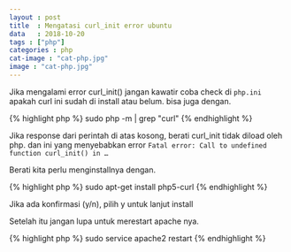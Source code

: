 ```yaml
---
layout : post
title  : Mengatasi curl_init error ubuntu
data   : 2018-10-20
tags : ["php"]
categories : php
cat-image : "cat-php.jpg"
image : "cat-php.jpg"
---
```


Jika mengalami error curl_init() jangan kawatir coba check di `php.ini` apakah
curl ini sudah di install atau belum. bisa juga dengan.

{% highlight php %}
sudo php -m | grep "curl"
{% endhighlight %}

Jika response dari perintah di atas kosong, berati curl_init tidak diload oleh php.
dan ini yang menyebabkan error `Fatal error: Call to undefined function curl_init() in …`

Berati kita perlu menginstallnya dengan.

{% highlight php %}
sudo apt-get install php5-curl
{% endhighlight %}

Jika ada konfirmasi (y/n), pilih y untuk lanjut install

Setelah itu jangan lupa untuk merestart apache nya.

{% highlight php %}
sudo service apache2 restart
{% endhighlight %}
